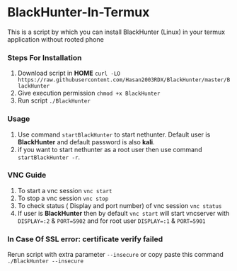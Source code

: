 # BlackHunter-In-Termux
This is a script by which you can install BlackHunter (Linux) in your termux application without rooted phone 

### Steps For Installation
1. Download script in **HOME** `curl -LO https://raw.githubusercontent.com/Hasan2003RDX/BlackHunter/master/BlackHunter`
2. Give execution permission `chmod +x BlackHunter`
3. Run script `./BlackHunter`

### Usage 
1. Use command `startBlackHunter` to start nethunter. Default user is __BlackHunter__ and default password is also __kali__.
2. if you want to start nethunter as a root user then use command `startBlackHunter -r`.

### VNC Guide
1. To start a vnc session `vnc start`
2. To stop a vnc session `vnc stop`
3. To check status ( Display and port number) of vnc session `vnc status`
4. If user is __BlackHunter__ then by default `vnc start` will start vncserver with `DISPLAY=:2` & `PORT=5902` and for root user `DISPLAY=:1` & `PORT=5901`


### In Case Of SSL error: certificate verify failed
Rerun script with extra parameter `--insecure` or copy paste this command `./BlackHunter --insecure`
